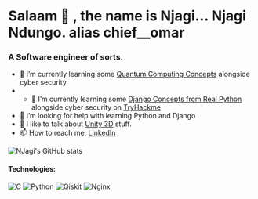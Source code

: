 # Salaam 👋 , the name is Njagi... Njagi Ndungo. alias chief__omar


### A Software engineer of sorts.

- 🌱 I’m currently learning some [Quantum Computing Concepts](https://qiskit.org/textbook-beta/course/introduction-course/) alongside cyber security
- - 🌱 I’m currently learning some [Django Concepts from Real Python](https://reapython.com/) alongside cyber security on [TryHackme](https://tryhackme.com/)
- 🤔 I’m looking for help with learning Python and Django
- 💬 I like to talk about [Unity 3D](https://unity.com/) stuff.
- 📫 How to reach me: [LinkedIn](https://www.linkedin.com/in/a-njagi-ndungo/)

![NJagi's GitHub stats](https://github-readme-stats.vercel.app/api?username=enzonjagi&show_icons=true&theme=radical)

#### Technologies: 
![C](https://img.shields.io/badge/c-%2300599C.svg?style=for-the-badge&logo=c&logoColor=white) ![Python](https://img.shields.io/badge/python-3670A0?style=for-the-badge&logo=python&logoColor=ffdd54) ![Qiskit](https://img.shields.io/badge/Qiskit-%236929C4.svg?style=for-the-badge&logo=Qiskit&logoColor=white) ![Nginx](https://img.shields.io/badge/nginx-%23009639.svg?style=for-the-badge&logo=nginx&logoColor=white) 

